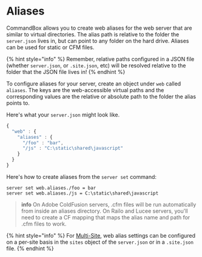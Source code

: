 # Aliases

CommandBox allows you to create web aliases for the web server that are similar to virtual directories. The alias path is relative to the folder the `server.json` lives in, but can point to any folder on the hard drive. Aliases can be used for static or CFM files.

{% hint style="info" %}
Remember, relative paths configured in a JSON file (whether `server.json`, or `.site.json`, etc) will be resolved relative to the folder that the JSON file lives in!
{% endhint %}

To configure aliases for your server, create an object under `web` called `aliases`. The keys are the web-accessible virtual paths and the corresponding values are the relative or absolute path to the folder the alias points to.

Here's what your `server.json` might look like.

```javascript
{
  "web" : {
    "aliases" : {
      "/foo" : "bar",
      "/js" : "C:\static\shared\javascript"
    }
  }
}
```

Here's how to create aliases from the `server set` command:

```
server set web.aliases./foo = bar
server set web.aliases./js = C:\static\shared\javascript
```

> **info** On Adobe ColdFusion servers, .cfm files will be run automatically from inside an aliases directory. On Railo and Lucee servers, you'll need to create a CF mapping that maps the alias name and path for .cfm files to work.

{% hint style="info" %}
For [Multi-Site](../multi-site-support/), web alias settings can be configured on a per-site basis in the `sites` object of the `server.json` or in a `.site.json` file.
{% endhint %}

